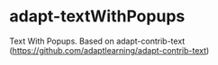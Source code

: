 # adapt-textWithPopups
Text With Popups. Based on adapt-contrib-text (https://github.com/adaptlearning/adapt-contrib-text)
